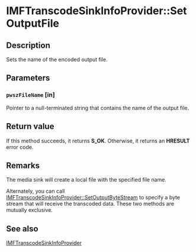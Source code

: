 # IMFTranscodeSinkInfoProvider::SetOutputFile

## Description

Sets the name of the encoded output file.

## Parameters

### `pwszFileName` [in]

Pointer to a null-terminated string that contains the name of the output file.

## Return value

If this method succeeds, it returns **S_OK**. Otherwise, it returns an **HRESULT** error code.

## Remarks

The media sink will create a local file with the specified file name.

Alternately, you can call [IMFTranscodeSinkInfoProvider::SetOutputByteStream](https://learn.microsoft.com/windows/desktop/api/mfidl/nf-mfidl-imftranscodesinkinfoprovider-setoutputbytestream) to specify a byte stream that will receive the transcoded data. These two methods are mutually exclusive.

## See also

[IMFTranscodeSinkInfoProvider](https://learn.microsoft.com/windows/desktop/api/mfidl/nn-mfidl-imftranscodesinkinfoprovider)